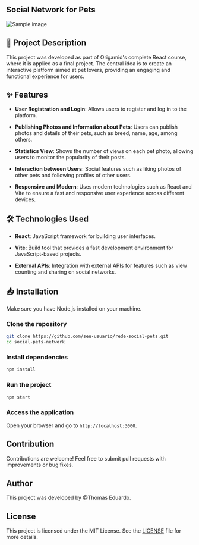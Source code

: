 ## Social Network for Pets

![Sample image](https://github.com/thmedu/Rede-Pets/assets/141462806/29440815-947c-46be-86ca-322879c90ce0)

## 📜 Project Description

This project was developed as part of Origamid's complete React course, where it is applied as a final project. The central idea is to create an interactive platform aimed at pet lovers, providing an engaging and functional experience for users.

## ✨ Features

- **User Registration and Login**: Allows users to register and log in to the platform.

- **Publishing Photos and Information about Pets**: Users can publish photos and details of their pets, such as breed, name, age, among others.

- **Statistics View**: Shows the number of views on each pet photo, allowing users to monitor the popularity of their posts.

- **Interaction between Users**: Social features such as liking photos of other pets and following profiles of other users.

- **Responsive and Modern**: Uses modern technologies such as React and Vite to ensure a fast and responsive user experience across different devices.

## 🛠 Technologies Used

- **React**: JavaScript framework for building user interfaces.

- **Vite**: Build tool that provides a fast development environment for JavaScript-based projects.

- **External APIs**: Integration with external APIs for features such as view counting and sharing on social networks.

## 📥 Installation

Make sure you have Node.js installed on your machine.

### Clone the repository

```bash
git clone https://github.com/seu-usuario/rede-social-pets.git
cd social-pets-network
```

### Install dependencies

```bash
npm install
```

### Run the project

```bash
npm start
```

### Access the application

Open your browser and go to `http://localhost:3000`.

## Contribution

Contributions are welcome! Feel free to submit pull requests with improvements or bug fixes.

## Author

This project was developed by @Thomas Eduardo.

## License

This project is licensed under the MIT License. See the [LICENSE](./LICENSE) file for more details.
```
